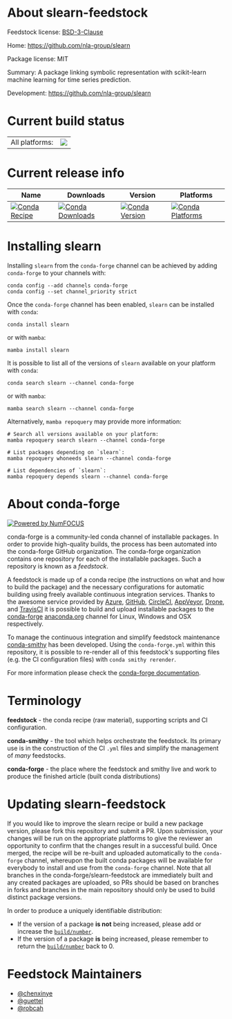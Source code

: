 About slearn-feedstock
======================

Feedstock license: [BSD-3-Clause](https://github.com/conda-forge/slearn-feedstock/blob/main/LICENSE.txt)

Home: https://github.com/nla-group/slearn

Package license: MIT

Summary: A package linking symbolic representation with scikit-learn machine learning for time series prediction.

Development: https://github.com/nla-group/slearn

Current build status
====================


<table><tr><td>All platforms:</td>
    <td>
      <a href="https://dev.azure.com/conda-forge/feedstock-builds/_build/latest?definitionId=15793&branchName=main">
        <img src="https://dev.azure.com/conda-forge/feedstock-builds/_apis/build/status/slearn-feedstock?branchName=main">
      </a>
    </td>
  </tr>
</table>

Current release info
====================

| Name | Downloads | Version | Platforms |
| --- | --- | --- | --- |
| [![Conda Recipe](https://img.shields.io/badge/recipe-slearn-green.svg)](https://anaconda.org/conda-forge/slearn) | [![Conda Downloads](https://img.shields.io/conda/dn/conda-forge/slearn.svg)](https://anaconda.org/conda-forge/slearn) | [![Conda Version](https://img.shields.io/conda/vn/conda-forge/slearn.svg)](https://anaconda.org/conda-forge/slearn) | [![Conda Platforms](https://img.shields.io/conda/pn/conda-forge/slearn.svg)](https://anaconda.org/conda-forge/slearn) |

Installing slearn
=================

Installing `slearn` from the `conda-forge` channel can be achieved by adding `conda-forge` to your channels with:

```
conda config --add channels conda-forge
conda config --set channel_priority strict
```

Once the `conda-forge` channel has been enabled, `slearn` can be installed with `conda`:

```
conda install slearn
```

or with `mamba`:

```
mamba install slearn
```

It is possible to list all of the versions of `slearn` available on your platform with `conda`:

```
conda search slearn --channel conda-forge
```

or with `mamba`:

```
mamba search slearn --channel conda-forge
```

Alternatively, `mamba repoquery` may provide more information:

```
# Search all versions available on your platform:
mamba repoquery search slearn --channel conda-forge

# List packages depending on `slearn`:
mamba repoquery whoneeds slearn --channel conda-forge

# List dependencies of `slearn`:
mamba repoquery depends slearn --channel conda-forge
```


About conda-forge
=================

[![Powered by
NumFOCUS](https://img.shields.io/badge/powered%20by-NumFOCUS-orange.svg?style=flat&colorA=E1523D&colorB=007D8A)](https://numfocus.org)

conda-forge is a community-led conda channel of installable packages.
In order to provide high-quality builds, the process has been automated into the
conda-forge GitHub organization. The conda-forge organization contains one repository
for each of the installable packages. Such a repository is known as a *feedstock*.

A feedstock is made up of a conda recipe (the instructions on what and how to build
the package) and the necessary configurations for automatic building using freely
available continuous integration services. Thanks to the awesome service provided by
[Azure](https://azure.microsoft.com/en-us/services/devops/), [GitHub](https://github.com/),
[CircleCI](https://circleci.com/), [AppVeyor](https://www.appveyor.com/),
[Drone](https://cloud.drone.io/welcome), and [TravisCI](https://travis-ci.com/)
it is possible to build and upload installable packages to the
[conda-forge](https://anaconda.org/conda-forge) [anaconda.org](https://anaconda.org/)
channel for Linux, Windows and OSX respectively.

To manage the continuous integration and simplify feedstock maintenance
[conda-smithy](https://github.com/conda-forge/conda-smithy) has been developed.
Using the ``conda-forge.yml`` within this repository, it is possible to re-render all of
this feedstock's supporting files (e.g. the CI configuration files) with ``conda smithy rerender``.

For more information please check the [conda-forge documentation](https://conda-forge.org/docs/).

Terminology
===========

**feedstock** - the conda recipe (raw material), supporting scripts and CI configuration.

**conda-smithy** - the tool which helps orchestrate the feedstock.
                   Its primary use is in the construction of the CI ``.yml`` files
                   and simplify the management of *many* feedstocks.

**conda-forge** - the place where the feedstock and smithy live and work to
                  produce the finished article (built conda distributions)


Updating slearn-feedstock
=========================

If you would like to improve the slearn recipe or build a new
package version, please fork this repository and submit a PR. Upon submission,
your changes will be run on the appropriate platforms to give the reviewer an
opportunity to confirm that the changes result in a successful build. Once
merged, the recipe will be re-built and uploaded automatically to the
`conda-forge` channel, whereupon the built conda packages will be available for
everybody to install and use from the `conda-forge` channel.
Note that all branches in the conda-forge/slearn-feedstock are
immediately built and any created packages are uploaded, so PRs should be based
on branches in forks and branches in the main repository should only be used to
build distinct package versions.

In order to produce a uniquely identifiable distribution:
 * If the version of a package **is not** being increased, please add or increase
   the [``build/number``](https://docs.conda.io/projects/conda-build/en/latest/resources/define-metadata.html#build-number-and-string).
 * If the version of a package **is** being increased, please remember to return
   the [``build/number``](https://docs.conda.io/projects/conda-build/en/latest/resources/define-metadata.html#build-number-and-string)
   back to 0.

Feedstock Maintainers
=====================

* [@chenxinye](https://github.com/chenxinye/)
* [@guettel](https://github.com/guettel/)
* [@robcah](https://github.com/robcah/)

